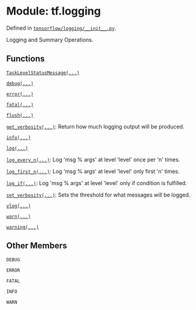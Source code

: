 <div itemscope itemtype="http://developers.google.com/ReferenceObject">
<meta itemprop="name" content="tf.logging" />
<meta itemprop="path" content="Stable" />
<meta itemprop="property" content="DEBUG"/>
<meta itemprop="property" content="ERROR"/>
<meta itemprop="property" content="FATAL"/>
<meta itemprop="property" content="INFO"/>
<meta itemprop="property" content="WARN"/>
</div>

# Module: tf.logging



Defined in [`tensorflow/logging/__init__.py`](https://www.tensorflow.org/code/tensorflow/logging/__init__.py).

Logging and Summary Operations.

## Functions

[`TaskLevelStatusMessage(...)`](../tf/logging/TaskLevelStatusMessage.md)

[`debug(...)`](../tf/logging/debug.md)

[`error(...)`](../tf/logging/error.md)

[`fatal(...)`](../tf/logging/fatal.md)

[`flush(...)`](../tf/logging/flush.md)

[`get_verbosity(...)`](../tf/logging/get_verbosity.md): Return how much logging output will be produced.

[`info(...)`](../tf/logging/info.md)

[`log(...)`](../tf/logging/log.md)

[`log_every_n(...)`](../tf/logging/log_every_n.md): Log 'msg % args' at level 'level' once per 'n' times.

[`log_first_n(...)`](../tf/logging/log_first_n.md): Log 'msg % args' at level 'level' only first 'n' times.

[`log_if(...)`](../tf/logging/log_if.md): Log 'msg % args' at level 'level' only if condition is fulfilled.

[`set_verbosity(...)`](../tf/logging/set_verbosity.md): Sets the threshold for what messages will be logged.

[`vlog(...)`](../tf/logging/vlog.md)

[`warn(...)`](../tf/logging/warn.md)

[`warning(...)`](../tf/logging/warning.md)

## Other Members

`DEBUG`

`ERROR`

`FATAL`

`INFO`

`WARN`

